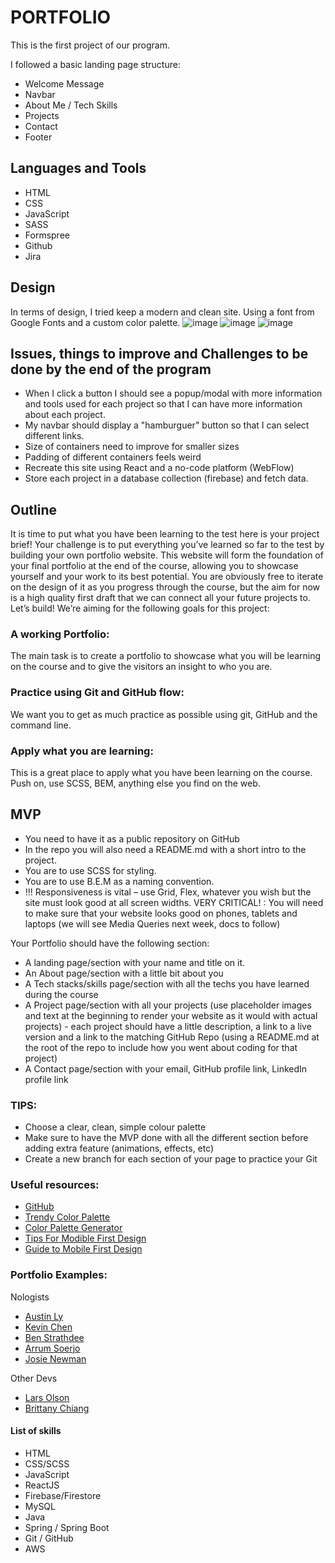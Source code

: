 # PORTFOLIO

This is the first project of our program. 

I followed a basic landing page structure:
-   Welcome Message
-   Navbar
-   About Me / Tech Skills
-   Projects
-   Contact
-   Footer

## Languages and Tools
- HTML
- CSS
- JavaScript
- SASS
- Formspree
- Github
- Jira

## Design
In terms of design, I tried keep a modern and clean site. Using a font from Google Fonts and a custom color palette.
![image](https://user-images.githubusercontent.com/26740359/183779931-f7d58203-6c84-499c-8a02-6d8bef91c407.png)
![image](https://user-images.githubusercontent.com/26740359/183779966-a22767be-935f-4406-8be8-74c3e32f9e6d.png)
![image](https://user-images.githubusercontent.com/26740359/183779882-d08bc188-bfd2-4b1c-96d4-f27ab9c90fb7.png)


## Issues, things to improve and Challenges to be done by the end of the program
- When I click a button I should see a popup/modal with more information and tools used for each project so that I can have more information about each project. 
- My navbar should display a "hamburguer" button so that I can select different links. 
- Size of containers need to improve for smaller sizes
- Padding of different containers feels weird
- Recreate this site using React and a no-code platform (WebFlow)
- Store each project in a database collection (firebase) and fetch data.


## Outline

It is time to put what you have been learning to the test here is your project brief!
Your challenge is to put everything you’ve learned so far to the test by building your own portfolio website. This website will form the foundation of your final portfolio at the end of the course, allowing you to showcase yourself and your work to its best potential. You are obviously free to iterate on the design of it as you progress through the course, but the aim for now is a high quality first draft that we can connect all your future projects to.
Let’s build!
We’re aiming for the following goals for this project:

### A working Portfolio:

The main task is to create a portfolio to showcase what you will be learning on the course and to give the visitors an insight to who you are.

### Practice using Git and GitHub flow:

We want you to get as much practice as possible using git, GitHub and the command line.

### Apply what you are learning:

This is a great place to apply what you have been learning on the course. Push on, use SCSS, BEM, anything else you find on the web.

## MVP

-   You need to have it as a public repository on GitHub
-   In the repo you will also need a README.md with a short intro to the project.
-   You are to use SCSS for styling.
-   You are to use B.E.M as a naming convention.
-   !!! Responsiveness is vital – use Grid, Flex, whatever you wish but the site must look good at all screen widths.
    VERY CRITICAL! : You will need to make sure that your website looks good on phones, tablets and laptops (we will see Media Queries next week, docs to follow)

Your Portfolio should have the following section:

-   A landing page/section with your name and title on it.
-   An About page/section with a little bit about you
-   A Tech stacks/skills page/section with all the techs you have learned during the course
-   A Project page/section with all your projects (use placeholder images and text at the beginning to render your website as it would with actual projects) - each project should have a little description, a link to a live version and a link to the matching GitHub Repo (using a README.md at the root of the repo to include how you went about coding for that project)
-   A Contact page/section with your email, GitHub profile link, LinkedIn profile link

### TIPS:

-   Choose a clear, clean, simple colour palette
-   Make sure to have the MVP done with all the different section before adding extra feature (animations, effects, etc)
-   Create a new branch for each section of your page to practice your Git

### Useful resources:

-   [GitHub](https://pages.github.com/)
-   [Trendy Color Palette](https://colorhunt.co/palettes/popular)
-   [Color Palette Generator](https://coolors.co/generate)
-   [Tips For Modible First Design](https://www.invisionapp.com/inside-design/mobile-first-design/)
-   [Guide to Mobile First Design](https://css-tricks.com/how-to-develop-and-test-a-mobile-first-design-in-2021/)

### Portfolio Examples:

Nologists

-   [Austin Ly](https://www.astnly.com/)
-   [Kevin Chen](https://www.kchn.com.au/)
-   [Ben Strathdee](https://benstrathdee.github.io/)
-   [Arrum Soerjo](https://arrums.github.io/)
-   [Josie Newman](https://josienewman.dev/)

Other Devs

-   [Lars Olson](https://www.lars-olson.com/)
-   [Brittany Chiang](https://brittanychiang.com/)

#### List of skills

-   HTML
-   CSS/SCSS
-   JavaScript
-   ReactJS
-   Firebase/Firestore
-   MySQL
-   Java
-   Spring / Spring Boot
-   Git / GitHub
-   AWS
